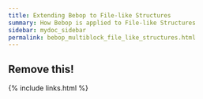```yaml
---
title: Extending Bebop to File-like Structures
summary: How Bebop is applied to File-like Structures
sidebar: mydoc_sidebar
permalink: bebop_multiblock_file_like_structures.html
---
```


## Remove this!

{% include links.html %}
